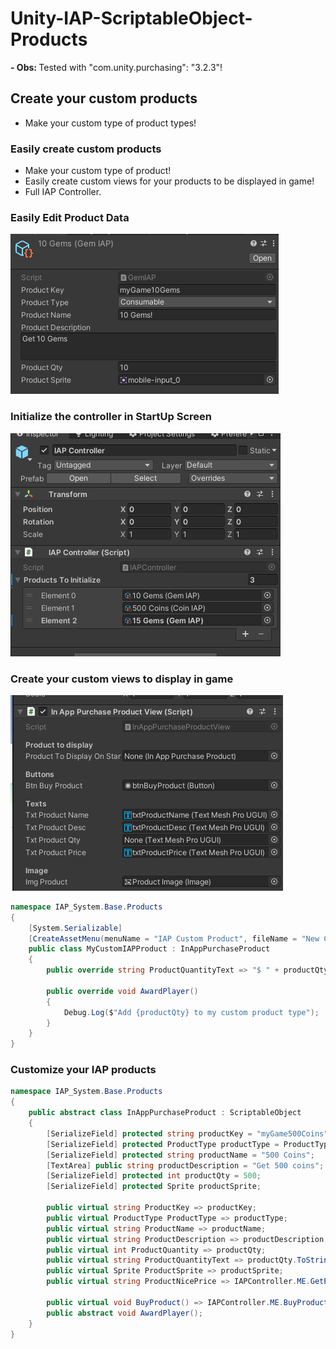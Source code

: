 # Unity-IAP-ScriptableObject-Products

<strong> - Obs: </strong> Tested with "com.unity.purchasing": "3.2.3"!

## Create your custom products
- Make your custom type of product types!
### Easily create custom products
- Make your custom type of product!
- Easily create custom views for your products to be displayed in game!
- Full IAP Controller.

### Easily Edit Product Data
![1](Screenshots/1.png)

### Initialize the controller in StartUp Screen
![1](Screenshots/2.png)

### Create your custom views to display in game
![1](Screenshots/3.png)

```C#
namespace IAP_System.Base.Products
{
    [System.Serializable]
    [CreateAssetMenu(menuName = "IAP Custom Product", fileName = "New Custom IAP Product")]
    public class MyCustomIAPProduct : InAppPurchaseProduct
    {
        public override string ProductQuantityText => "$ " + productQty;

        public override void AwardPlayer()
        {
            Debug.Log($"Add {productQty} to my custom product type");
        }
    }
}
```

### Customize your IAP products 
```C#
namespace IAP_System.Base.Products
{
    public abstract class InAppPurchaseProduct : ScriptableObject
    {
        [SerializeField] protected string productKey = "myGame500Coins";
        [SerializeField] protected ProductType productType = ProductType.Consumable;
        [SerializeField] protected string productName = "500 Coins";
        [TextArea] public string productDescription = "Get 500 coins";
        [SerializeField] protected int productQty = 500;
        [SerializeField] protected Sprite productSprite;
        
        public virtual string ProductKey => productKey;
        public virtual ProductType ProductType => productType;
        public virtual string ProductName => productName;
        public virtual string ProductDescription => productDescription;
        public virtual int ProductQuantity => productQty;
        public virtual string ProductQuantityText => productQty.ToString();
        public virtual Sprite ProductSprite => productSprite;
        public virtual string ProductNicePrice => IAPController.ME.GetPrice(this);

        public virtual void BuyProduct() => IAPController.ME.BuyProductID(this);
        public abstract void AwardPlayer();
    }
}
```
